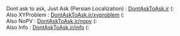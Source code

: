 Dont ask to ask, Just Ask (Persian Localization) : [DontAskToAsk.ir](https://dontasktoask.ir) (:  
Also XYProblem : [DontAskToAsk.ir/xyproblem](https://dontasktoask.ir/xyproblem.html) (:  
Also NoPV : [DontAskToAsk.ir/nopv](https://dontasktoask.ir/nopv.html) (:  
Also Info : [DontAskToAsk.ir/info](https://dontasktoask.ir/info.html) (: 
